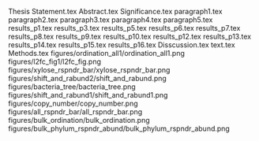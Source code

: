 Thesis Statement.tex
Abstract.tex
Significance.tex
paragraph1.tex
paragraph2.tex
paragraph3.tex
paragraph4.tex
paragraph5.tex
results_p1.tex
results_p3.tex
results_p5.tex
results_p6.tex
results_p7.tex
results_p8.tex
results_p9.tex
results_p10.tex
results_p12.tex
results_p13.tex
results_p14.tex
results_p15.tex
results_p16.tex
Disscussion.tex
text.tex
Methods.tex
figures/ordination_all1/ordination_all1.png
figures/l2fc_fig1/l2fc_fig.png
figures/xylose_rspndr_bar/xylose_rspndr_bar.png
figures/shift_and_rabund2/shift_and_rabund.png
figures/bacteria_tree/bacteria_tree.png
figures/shift_and_rabund1/shift_and_rabund1.png
figures/copy_number/copy_number.png
figures/all_rspndr_bar/all_rspndr_bar.png
figures/bulk_ordination/bulk_ordination.png
figures/bulk_phylum_rspndr_abund/bulk_phylum_rspndr_abund.png